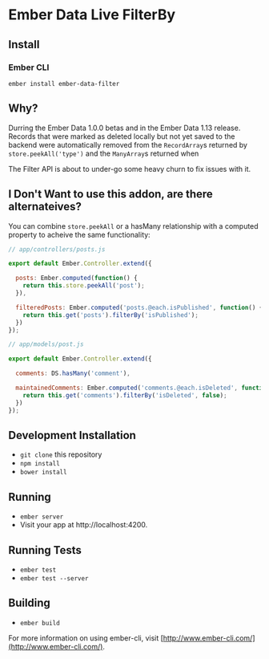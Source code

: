 # Ember Data Live FilterBy



## Install

### Ember CLI

`ember install ember-data-filter`

## Why?

Durring the Ember Data 1.0.0 betas and in the Ember Data 1.13 release. Records that were marked as deleted locally but not yet saved to the backend were automatically removed from the `RecordArray`s returned by `store.peekAll('type')` and the `ManyArray`s returned when 


The Filter API is about to under-go some heavy churn to fix issues with
it.

## I Don't Want to use this addon, are there alternateives?

You can combine `store.peekAll` or a hasMany relationship with a computed property to acheive the same functionality:

```js
// app/controllers/posts.js

export default Ember.Controller.extend({

  posts: Ember.computed(function() {
    return this.store.peekAll('post');
  }),

  filteredPosts: Ember.computed('posts.@each.isPublished', function() {
    return this.get('posts').filterBy('isPublished');
  })
});
```

```js
// app/models/post.js

export default Ember.Controller.extend({

  comments: DS.hasMany('comment'),

  maintainedComments: Ember.computed('comments.@each.isDeleted', function() {
    return this.get('comments').filterBy('isDeleted', false);
  })
});
```

## Development Installation

* `git clone` this repository
* `npm install`
* `bower install`

## Running

* `ember server`
* Visit your app at http://localhost:4200.

## Running Tests

* `ember test`
* `ember test --server`

## Building

* `ember build`

For more information on using ember-cli, visit [http://www.ember-cli.com/](http://www.ember-cli.com/).
